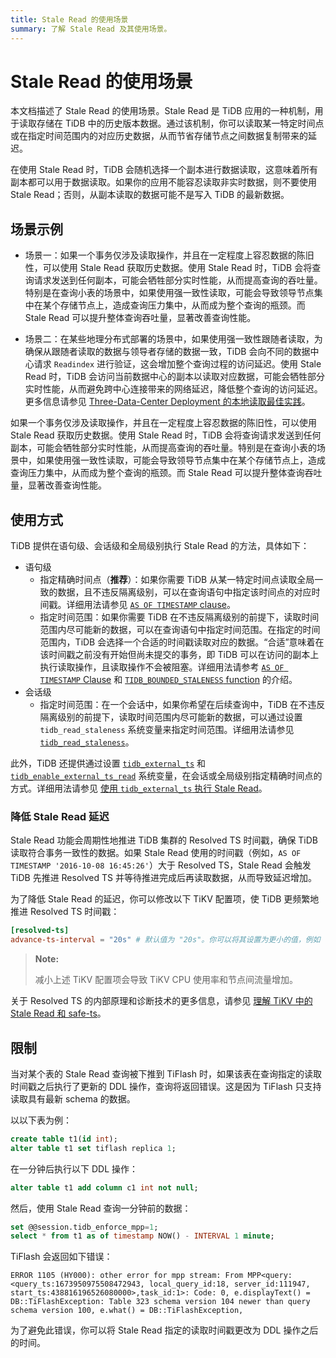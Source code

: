 ```yaml
---
title: Stale Read 的使用场景
summary: 了解 Stale Read 及其使用场景。
---
```


# Stale Read 的使用场景

本文档描述了 Stale Read 的使用场景。Stale Read 是 TiDB 应用的一种机制，用于读取存储在 TiDB 中的历史版本数据。通过该机制，你可以读取某一特定时间点或在指定时间范围内的对应历史数据，从而节省存储节点之间数据复制带来的延迟。

在使用 Stale Read 时，TiDB 会随机选择一个副本进行数据读取，这意味着所有副本都可以用于数据读取。如果你的应用不能容忍读取非实时数据，则不要使用 Stale Read；否则，从副本读取的数据可能不是写入 TiDB 的最新数据。

## 场景示例

<CustomContent platform="tidb">

+ 场景一：如果一个事务仅涉及读取操作，并且在一定程度上容忍数据的陈旧性，可以使用 Stale Read 获取历史数据。使用 Stale Read 时，TiDB 会将查询请求发送到任何副本，可能会牺牲部分实时性能，从而提高查询的吞吐量。特别是在查询小表的场景中，如果使用强一致性读取，可能会导致领导节点集中在某个存储节点上，造成查询压力集中，从而成为整个查询的瓶颈。而 Stale Read 可以提升整体查询吞吐量，显著改善查询性能。

+ 场景二：在某些地理分布式部署的场景中，如果使用强一致性跟随者读取，为确保从跟随者读取的数据与领导者存储的数据一致，TiDB 会向不同的数据中心请求 `Readindex` 进行验证，这会增加整个查询过程的访问延迟。使用 Stale Read 时，TiDB 会访问当前数据中心的副本以读取对应数据，可能会牺牲部分实时性能，从而避免跨中心连接带来的网络延迟，降低整个查询的访问延迟。更多信息请参见 [Three-Data-Center Deployment 的本地读取最佳实践](/best-practices/three-dc-local-read.md)。

</CustomContent>

<CustomContent platform="tidb-cloud">

如果一个事务仅涉及读取操作，并且在一定程度上容忍数据的陈旧性，可以使用 Stale Read 获取历史数据。使用 Stale Read 时，TiDB 会将查询请求发送到任何副本，可能会牺牲部分实时性能，从而提高查询的吞吐量。特别是在查询小表的场景中，如果使用强一致性读取，可能会导致领导节点集中在某个存储节点上，造成查询压力集中，从而成为整个查询的瓶颈。而 Stale Read 可以提升整体查询吞吐量，显著改善查询性能。

</CustomContent>

## 使用方式

TiDB 提供在语句级、会话级和全局级别执行 Stale Read 的方法，具体如下：

- 语句级
    - 指定精确时间点（**推荐**）：如果你需要 TiDB 从某一特定时间点读取全局一致的数据，且不违反隔离级别，可以在查询语句中指定该时间点的对应时间戳。详细用法请参见 [`AS OF TIMESTAMP` clause](/as-of-timestamp.md#syntax)。
    - 指定时间范围：如果你需要 TiDB 在不违反隔离级别的前提下，读取时间范围内尽可能新的数据，可以在查询语句中指定时间范围。在指定的时间范围内，TiDB 会选择一个合适的时间戳读取对应的数据。“合适”意味着在该时间戳之前没有开始但尚未提交的事务，即 TiDB 可以在访问的副本上执行读取操作，且读取操作不会被阻塞。详细用法请参考 [`AS OF TIMESTAMP` Clause](/as-of-timestamp.md#syntax) 和 [`TIDB_BOUNDED_STALENESS` function](/as-of-timestamp.md#syntax) 的介绍。
- 会话级
    - 指定时间范围：在一个会话中，如果你希望在后续查询中，TiDB 在不违反隔离级别的前提下，读取时间范围内尽可能新的数据，可以通过设置 `tidb_read_staleness` 系统变量来指定时间范围。详细用法请参见 [`tidb_read_staleness`](/tidb-read-staleness.md)。

此外，TiDB 还提供通过设置 [`tidb_external_ts`](/system-variables.md#tidb_external_ts-new-in-v640) 和 [`tidb_enable_external_ts_read`](/system-variables.md#tidb_enable_external_ts_read-new-in-v640) 系统变量，在会话或全局级别指定精确时间点的方式。详细用法请参见 [使用 `tidb_external_ts` 执行 Stale Read](/tidb-external-ts.md)。

### 降低 Stale Read 延迟

Stale Read 功能会周期性地推进 TiDB 集群的 Resolved TS 时间戳，确保 TiDB 读取符合事务一致性的数据。如果 Stale Read 使用的时间戳（例如，`AS OF TIMESTAMP '2016-10-08 16:45:26'`）大于 Resolved TS，Stale Read 会触发 TiDB 先推进 Resolved TS 并等待推进完成后再读取数据，从而导致延迟增加。

为了降低 Stale Read 的延迟，你可以修改以下 TiKV 配置项，使 TiDB 更频繁地推进 Resolved TS 时间戳：

```toml
[resolved-ts]
advance-ts-interval = "20s" # 默认值为 "20s"。你可以将其设置为更小的值，例如 "1s"，以更频繁地推进 Resolved TS。
```

> **Note:**
>
> 减小上述 TiKV 配置项会导致 TiKV CPU 使用率和节点间流量增加。

<CustomContent platform="tidb">

关于 Resolved TS 的内部原理和诊断技术的更多信息，请参见 [理解 TiKV 中的 Stale Read 和 safe-ts](/troubleshoot-stale-read.md)。

</CustomContent>

## 限制

当对某个表的 Stale Read 查询被下推到 TiFlash 时，如果该表在查询指定的读取时间戳之后执行了更新的 DDL 操作，查询将返回错误。这是因为 TiFlash 只支持读取具有最新 schema 的数据。

以以下表为例：

```sql
create table t1(id int);
alter table t1 set tiflash replica 1;
```

在一分钟后执行以下 DDL 操作：

```sql
alter table t1 add column c1 int not null;
```

然后，使用 Stale Read 查询一分钟前的数据：

```sql
set @@session.tidb_enforce_mpp=1;
select * from t1 as of timestamp NOW() - INTERVAL 1 minute;
```

TiFlash 会返回如下错误：

```
ERROR 1105 (HY000): other error for mpp stream: From MPP<query:<query_ts:1673950975508472943, local_query_id:18, server_id:111947, start_ts:438816196526080000>,task_id:1>: Code: 0, e.displayText() = DB::TiFlashException: Table 323 schema version 104 newer than query schema version 100, e.what() = DB::TiFlashException,
```

为了避免此错误，你可以将 Stale Read 指定的读取时间戳更改为 DDL 操作之后的时间。